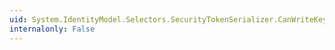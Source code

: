 ```yaml
---
uid: System.IdentityModel.Selectors.SecurityTokenSerializer.CanWriteKeyIdentifierClauseCore(System.IdentityModel.Tokens.SecurityKeyIdentifierClause)
internalonly: False
---
```

